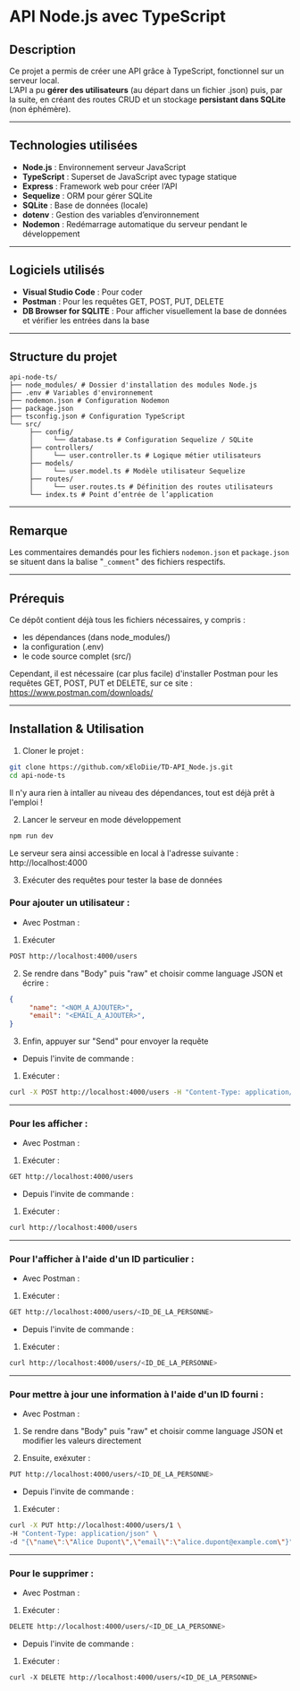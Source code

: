 # API Node.js avec TypeScript

## Description
Ce projet a permis de créer une API grâce à TypeScript, fonctionnel sur un serveur local.  
L’API a pu **gérer des utilisateurs** (au départ dans un fichier .json) puis, par la suite, en créant des routes CRUD et un stockage **persistant dans SQLite** (non éphémère).  

---

## Technologies utilisées
- **Node.js** : Environnement serveur JavaScript
- **TypeScript** : Superset de JavaScript avec typage statique
- **Express** : Framework web pour créer l’API
- **Sequelize** : ORM pour gérer SQLite
- **SQLite** : Base de données (locale)
- **dotenv** : Gestion des variables d’environnement
- **Nodemon** : Redémarrage automatique du serveur pendant le développement

---

## Logiciels utilisés
- **Visual Studio Code** : Pour coder
- **Postman** : Pour les requêtes GET, POST, PUT, DELETE
- **DB Browser for SQLITE** : Pour afficher visuellement la base de données et vérifier les entrées dans la base

--- 

## Structure du projet

```
api-node-ts/
├── node_modules/ # Dossier d'installation des modules Node.js
├── .env # Variables d'environnement
├── nodemon.json # Configuration Nodemon
├── package.json
├── tsconfig.json # Configuration TypeScript
└── src/
     ├── config/
     │     └── database.ts # Configuration Sequelize / SQLite
     ├── controllers/
     │     └── user.controller.ts # Logique métier utilisateurs
     ├── models/
     │     └── user.model.ts # Modèle utilisateur Sequelize
     ├── routes/
     │     └── user.routes.ts # Définition des routes utilisateurs
     └── index.ts # Point d’entrée de l’application
```

---

## Remarque

Les commentaires demandés pour les fichiers ```nodemon.json``` et ```package.json``` se situent dans la balise "```_comment```" des fichiers respectifs.

---

## Prérequis

Ce dépôt contient déjà tous les fichiers nécessaires, y compris : 
* les dépendances (dans node_modules/)
* la configuration (.env)
* le code source complet (src/)
  
Cependant, il est nécessaire (car plus facile) d'installer Postman pour les requêtes GET, POST, PUT et DELETE, sur ce site : https://www.postman.com/downloads/

---

## Installation & Utilisation

1. Cloner le projet :
```bash
git clone https://github.com/xEloDiie/TD-API_Node.js.git
cd api-node-ts
```

Il n'y aura rien à intaller au niveau des dépendances, tout est déjà prêt à l'emploi !

2. Lancer le serveur en mode développement
```bash
npm run dev
```
Le serveur sera ainsi accessible en local à l'adresse suivante : http://localhost:4000

3. Exécuter des requêtes pour tester la base de données
   
### Pour ajouter un utilisateur :

- Avec Postman :
  
1. Exécuter
```bash
POST http://localhost:4000/users
```

2. Se rendre dans "Body" puis "raw" et choisir comme language JSON et écrire :
```JSON
{
     "name": "<NOM_A_AJOUTER>",
     "email": "<EMAIL_A_AJOUTER>",
}
```

3. Enfin, appuyer sur "Send" pour envoyer la requête

- Depuis l'invite de commande :

1. Exécuter :
```bash
curl -X POST http://localhost:4000/users -H "Content-Type: application/json" -d "{\"name\":\"Alice\",\"email\":\"alice@example.com\"}"
```

---

### Pour les afficher :

- Avec Postman :

1. Exécuter :
```bash
GET http://localhost:4000/users
```

- Depuis l'invite de commande :

1. Exécuter :
```bash
curl http://localhost:4000/users
```

---

### Pour l'afficher à l'aide d'un ID particulier : 

- Avec Postman :

1. Exécuter :
```bash
GET http://localhost:4000/users/<ID_DE_LA_PERSONNE>
```

- Depuis l'invite de commande :

1. Exécuter :
```bash
curl http://localhost:4000/users/<ID_DE_LA_PERSONNE>
```

---

### Pour mettre à jour une information à l'aide d'un ID fourni : 

- Avec Postman :

1. Se rendre dans "Body" puis "raw" et choisir comme language JSON et modifier les valeurs directement
   
2. Ensuite, exéxuter : 
```bash
PUT http://localhost:4000/users/<ID_DE_LA_PERSONNE>
```

- Depuis l'invite de commande :

1. Exécuter : 
```bash
curl -X PUT http://localhost:4000/users/1 \
-H "Content-Type: application/json" \
-d "{\"name\":\"Alice Dupont\",\"email\":\"alice.dupont@example.com\"}"
```

---

### Pour le supprimer :
  
- Avec Postman :

1. Exécuter :
```bash
DELETE http://localhost:4000/users/<ID_DE_LA_PERSONNE>
```

- Depuis l'invite de commande : 

1. Exécuter :
```
curl -X DELETE http://localhost:4000/users/<ID_DE_LA_PERSONNE>
```

